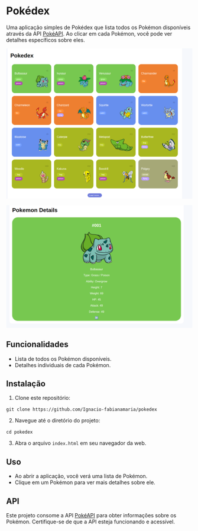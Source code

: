 # Pokédex

Uma aplicação simples de Pokédex que lista todos os Pokémon disponíveis através da API [PokéAPI](https://pokeapi.co/api/v2/pokemon?). Ao clicar em cada Pokémon, você pode ver detalhes específicos sobre eles.

![pokedex](pokedex.png)

![pokedetails](pokedetails.png)

## Funcionalidades

- Lista de todos os Pokémon disponíveis.
- Detalhes individuais de cada Pokémon.

## Instalação

1. Clone este repositório:

```
git clone https://github.com/Ignacio-fabianamaria/pokedex

```
2. Navegue até o diretório do projeto:

```
cd pokedex
```

3. Abra o arquivo `index.html` em seu navegador da web.

## Uso

- Ao abrir a aplicação, você verá uma lista de Pokémon.
- Clique em um Pokémon para ver mais detalhes sobre ele.

## API

Este projeto consome a API [PokéAPI](https://pokeapi.co/api/v2/pokemon?) para obter informações sobre os Pokémon. Certifique-se de que a API esteja funcionando e acessível.
